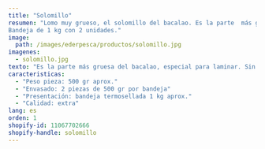 ```yaml
---
title: "Solomillo"
resumen: "Lomo muy grueso, el solomillo del bacalao. Es la parte  más gruesa del bacalao, especial para laminar. Sin espina.<br><br>
Bandeja de 1 kg con 2 unidades."
image:
  path: /images/ederpesca/productos/solomillo.jpg
imagenes:
  - solomillo.jpg
texto: "Es la parte más gruesa del bacalao, especial para laminar. Sin espina. Normalmente se divide por la mitad para obtener una ración."
caracteristicas:
  - "Peso pieza: 500 gr aprox."
  - "Envasado: 2 piezas de 500 gr por bandeja"
  - "Presentación: bandeja termosellada 1 kg aprox."
  - "Calidad: extra"
lang: es
orden: 1
shopify-id: 11067702666
shopify-handle: solomillo
---
```

